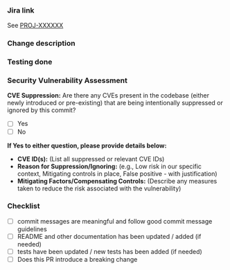 ### Jira link

<!-- 
Replace PROJ-XXXXXX with your Jira key
Remove this section if its not applicable, or replace it with another reference link
-->
See [PROJ-XXXXXX](https://tools.hmcts.net/jira/browse/PROJ-XXXXXX)

### Change description

<!--
Provide a description of what change you are proposing.
A short summary here and then you can add comments in your pull request explaining your change to others.
-->

### Testing done

<!-- Comment:
Provide a clear description of how this change was tested.
At minimum this should include proof that a computer has executed the changed lines.
Ideally this should include an automated test or an explanation as to why this change has no tests.
Note that automated test coverage is not always complete, so a successful pull request build does not necessarily imply that a computer has executed the changed lines.
If automated test coverage does not exist for the lines you are changing, you must describe the scenario(s) in which you manually tested the change.
For frontend changes, include screenshots of the relevant page(s) before and after the change.
For refactoring and code cleanup changes, exercise the code before and after the change and verify the behavior remains the same.
-->

### Security Vulnerability Assessment ###

**CVE Suppression:** Are there any CVEs present in the codebase (either newly introduced or pre-existing) that are being intentionally suppressed or ignored by this commit?
  * [ ] Yes
  * [ ] No

  **If Yes to either question, please provide details below:**
  * **CVE ID(s):** (List all suppressed or relevant CVE IDs)
  * **Reason for Suppression/Ignoring:** (e.g., Low risk in our specific context, Mitigating controls in place, False positive - with justification)
  * **Mitigating Factors/Compensating Controls:** (Describe any measures taken to reduce the risk associated with the vulnerability)

### Checklist

<!-- Check each box by removing the space and adding an x, e.g. [x] -->

- [ ] commit messages are meaningful and follow good commit message guidelines
- [ ] README and other documentation has been updated / added (if needed)
- [ ] tests have been updated / new tests has been added (if needed)
- [ ] Does this PR introduce a breaking change

